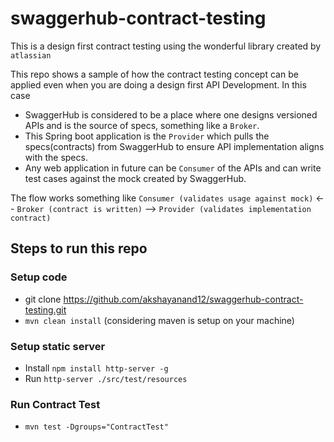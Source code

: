 # swaggerhub-contract-testing

This is a design first contract testing using the wonderful library created by ``atlassian``

This repo shows a sample of how the contract testing concept can be applied even when you are doing a design first API Development.
In this case 
- SwaggerHub is considered to be a place where one designs versioned APIs and is the source of specs, something like a ``Broker``.
- This Spring boot application is the ``Provider`` which pulls the specs(contracts) from SwaggerHub to ensure API implementation aligns with the specs.
- Any web application in future can be ``Consumer`` of the APIs and can write test cases against the mock created by SwaggerHub.

The flow works something like  ``Consumer (validates usage against mock)`` <-- ``Broker (contract is written)`` --> ``Provider (validates implementation contract)``

## Steps to run this repo

### Setup code
- git clone https://github.com/akshayanand12/swaggerhub-contract-testing.git
- ``` mvn clean install ``` (considering maven is setup on your machine)

### Setup static server 
- Install ```npm install http-server -g```
- Run ```http-server ./src/test/resources```

### Run Contract Test
- ``` mvn test -Dgroups="ContractTest" ```

